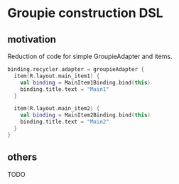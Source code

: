 # Groupie construction DSL

## motivation

Reduction of code for simple GroupieAdapter and items.

```kotlin
binding.recycler.adapter = groupieAdapter {
  item(R.layout.main_item1) {
    val binding = MainItem1Binding.bind(this)
    binding.title.text = "Main1"
  }

  item(R.layout.main_item2) {
    val binding = MainItem2Binding.bind(this)
    binding.title.text = "Main2"
  }
}
```

## others

TODO
